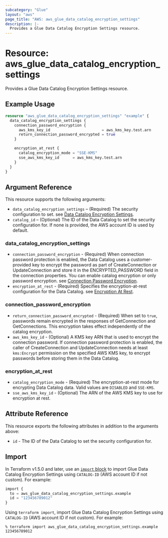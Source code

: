 ```yaml
---
subcategory: "Glue"
layout: "aws"
page_title: "AWS: aws_glue_data_catalog_encryption_settings"
description: |-
  Provides a Glue Data Catalog Encryption Settings resource.
---
```


# Resource: aws_glue_data_catalog_encryption_settings

Provides a Glue Data Catalog Encryption Settings resource.

## Example Usage

```terraform
resource "aws_glue_data_catalog_encryption_settings" "example" {
  data_catalog_encryption_settings {
    connection_password_encryption {
      aws_kms_key_id                       = aws_kms_key.test.arn
      return_connection_password_encrypted = true
    }

    encryption_at_rest {
      catalog_encryption_mode = "SSE-KMS"
      sse_aws_kms_key_id      = aws_kms_key.test.arn
    }
  }
}
```

## Argument Reference

This resource supports the following arguments:

* `data_catalog_encryption_settings` – (Required) The security configuration to set. see [Data Catalog Encryption Settings](#data_catalog_encryption_settings).
* `catalog_id` – (Optional) The ID of the Data Catalog to set the security configuration for. If none is provided, the AWS account ID is used by default.

### data_catalog_encryption_settings

* `connection_password_encryption` - (Required) When connection password protection is enabled, the Data Catalog uses a customer-provided key to encrypt the password as part of CreateConnection or UpdateConnection and store it in the ENCRYPTED_PASSWORD field in the connection properties. You can enable catalog encryption or only password encryption. see [Connection Password Encryption](#connection_password_encryption).
* `encryption_at_rest` - (Required) Specifies the encryption-at-rest configuration for the Data Catalog. see [Encryption At Rest](#encryption_at_rest).

### connection_password_encryption

* `return_connection_password_encrypted` - (Required) When set to `true`, passwords remain encrypted in the responses of GetConnection and GetConnections. This encryption takes effect independently of the catalog encryption.
* `aws_kms_key_id` - (Optional) A KMS key ARN that is used to encrypt the connection password. If connection password protection is enabled, the caller of CreateConnection and UpdateConnection needs at least `kms:Encrypt` permission on the specified AWS KMS key, to encrypt passwords before storing them in the Data Catalog.

### encryption_at_rest

* `catalog_encryption_mode` - (Required) The encryption-at-rest mode for encrypting Data Catalog data. Valid values are `DISABLED` and `SSE-KMS`.
* `sse_aws_kms_key_id` - (Optional) The ARN of the AWS KMS key to use for encryption at rest.

## Attribute Reference

This resource exports the following attributes in addition to the arguments above:

* `id` - The ID of the Data Catalog to set the security configuration for.

## Import

In Terraform v1.5.0 and later, use an [`import` block](https://developer.hashicorp.com/terraform/language/import) to import Glue Data Catalog Encryption Settings using `CATALOG-ID` (AWS account ID if not custom). For example:

```terraform
import {
  to = aws_glue_data_catalog_encryption_settings.example
  id = "123456789012"
}
```

Using `terraform import`, import Glue Data Catalog Encryption Settings using `CATALOG-ID` (AWS account ID if not custom). For example:

```console
% terraform import aws_glue_data_catalog_encryption_settings.example 123456789012
```

